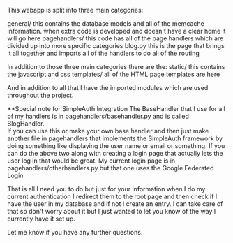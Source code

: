 This webapp is split into three main categories:

general/
	this contains the database models and all of the memcache information.
	when extra code is developed and doesn't have a clear home it will go here
pagehandlers/
	this code has all of the page handlers which are divided up into more specific categories
blog.py
	this is the page that brings it all together and imports all of the handlers to do all of the routing

In addition to those three main categories there are the:
static/
	this contains the javascript and css
templates/
	all of the HTML page templates are here

And in addition to all that I have the imported modules which are used throughout the project.

**Special note for SimpleAuth Integration
The BaseHandler that I use for all of my handlers is in pagehandlers/basehandler.py and is called BlogHandler.  
If you can use this or make your own base handler and then just make another file in pagehandlers that implements the SimpleAuth framework by doing something like displaying the user name or email or something.
If you can do the above two along with creating a login page that actually lets the user log in that would be great.  My current login page is in pagehandlers/otherhandlers.py but that one uses the Google Federated Login

That is all I need you to do but just for your information when I do my current authentication I redirect them to the root page and then check if I have the user
in my database and if not I create an entry.  I can take care of that so don't worry about it but I just wanted to let you know of the way I currently have it set up.

Let me know if you have any further questions.